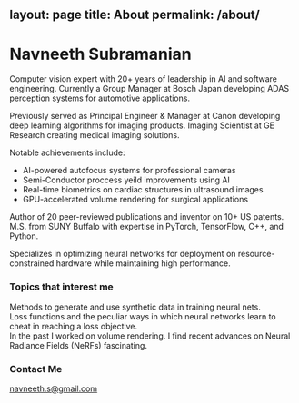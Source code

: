 
layout: page
title: About
permalink: /about/
---

# Navneeth Subramanian

Computer vision expert with 20+ years of leadership in AI and software engineering. Currently a Group Manager at Bosch Japan developing ADAS perception systems for automotive applications.

Previously served as Principal Engineer & Manager at Canon developing deep learning algorithms for imaging products. 
Imaging Scientist at GE Research creating medical imaging solutions.

Notable achievements include:
- AI-powered autofocus systems for professional cameras
- Semi-Conductor proccess yeild improvements using AI 
- Real-time biometrics on cardiac structures in ultrasound images
- GPU-accelerated volume rendering for surgical applications

Author of 20 peer-reviewed publications and inventor on 10+ US patents. M.S. from SUNY Buffalo with expertise in PyTorch, TensorFlow, C++, and Python.

Specializes in optimizing neural networks for deployment on resource-constrained hardware while maintaining high performance.

### Topics that interest me

Methods to generate and use synthetic data in training neural nets.  
Loss functions and the peculiar ways in which neural networks learn to cheat in reaching a loss objective.  
In the past I worked on volume rendering. I find recent advances on Neural Radiance Fields (NeRFs) fascinating.

### Contact Me

[navneeth.s@gmail.com](mailto:navneeth.s@gmail.com)
